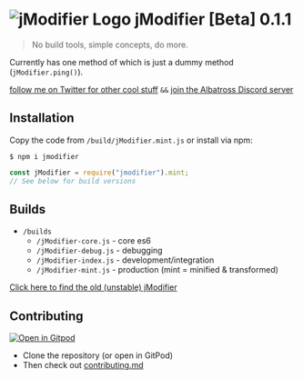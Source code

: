 

# ![jModifier Logo](https://jcdn.io/jModifier-32.png) jModifier [Beta] 0.1.1

> No build tools, simple concepts, do more.

Currently has one method of which is just a dummy method (`jModifier.ping()`).

[follow me on Twitter for other cool stuff](https://twitter.com/JeremyJaydan) `&&` [join the Albatross Discord server](https://discord.gg/RBY2RyW)

## Installation
Copy the code from `/build/jModifier.mint.js` or install via npm:

```
$ npm i jmodifier
```

```js
const jModifier = require("jmodifier").mint;
// See below for build versions
```

## Builds
  - `/builds`
    - `/jModifier-core.js` - core es6
    - `/jModifier-debug.js` - debugging
    - `/jModifier-index.js` - development/integration
    - `/jModifier-mint.js` - production (mint = minified & transformed)




[Click here to find the old (unstable) jModifier](https://gist.github.com/JeremyJaydan/cd1473ff97cb653c219d3cc17de389e2)

## Contributing
[![Open in Gitpod](https://gitpod.io/button/open-in-gitpod.svg)](https://gitpod.io#https://github.com/JeremyJaydan/jModifier)

- Clone the repository (or open in GitPod)
- Then check out [contributing.md](contributing.md)